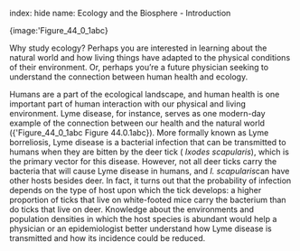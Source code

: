 index: hide
name: Ecology and the Biosphere - Introduction


{image:'Figure_44_0_1abc}
        

Why study ecology? Perhaps you are interested in learning about the natural world and how living things have adapted to the physical conditions of their environment. Or, perhaps you’re a future physician seeking to understand the connection between human health and ecology.

Humans are a part of the ecological landscape, and human health is one important part of human interaction with our physical and living environment. Lyme disease, for instance, serves as one modern-day example of the connection between our health and the natural world ({'Figure_44_0_1abc Figure 44.0.1abc}). More formally known as Lyme borreliosis, Lyme disease is a bacterial infection that can be transmitted to humans when they are bitten by the deer tick ( *Ixodes scapularis*), which is the primary vector for this disease. However, not all deer ticks carry the bacteria that will cause Lyme disease in humans, and  *I. scapularis*can have other hosts besides deer. In fact, it turns out that the probability of infection depends on the type of host upon which the tick develops: a higher proportion of ticks that live on white-footed mice carry the bacterium than do ticks that live on deer. Knowledge about the environments and population densities in which the host species is abundant would help a physician or an epidemiologist better understand how Lyme disease is transmitted and how its incidence could be reduced.

